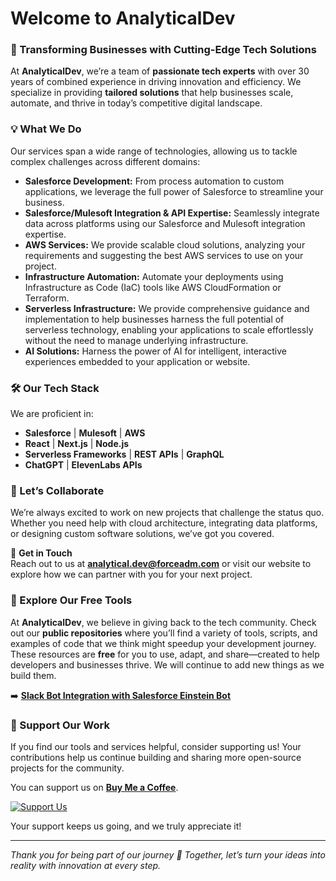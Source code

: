 # Welcome to AnalyticalDev

### 🚀 Transforming Businesses with Cutting-Edge Tech Solutions

At **AnalyticalDev**, we’re a team of **passionate tech experts** with over 30 years of combined experience in driving innovation and efficiency. We specialize in providing **tailored solutions** that help businesses scale, automate, and thrive in today’s competitive digital landscape.

### 💡 What We Do

Our services span a wide range of technologies, allowing us to tackle complex challenges across different domains:

- **Salesforce Development:** From process automation to custom applications, we leverage the full power of Salesforce to streamline your business.
- **Salesforce/Mulesoft Integration & API Expertise:** Seamlessly integrate data across platforms using our Salesforce and Mulesoft integration expertise.
- **AWS Services:** We provide scalable cloud solutions, analyzing your requirements and suggesting the best AWS services to use on your project.
- **Infrastructure Automation:** Automate your deployments using Infrastructure as Code (IaC) tools like AWS CloudFormation or Terraform.
- **Serverless Infrastructure:** We provide comprehensive guidance and implementation to help businesses harness the full potential of serverless technology, enabling your applications to scale effortlessly without the need to manage underlying infrastructure. 
- **AI Solutions:** Harness the power of AI for intelligent, interactive experiences embedded to your application or website.
  
### 🛠 Our Tech Stack
We are proficient in:

- **Salesforce** | **Mulesoft** | **AWS** 
- **React** | **Next.js** | **Node.js**
- **Serverless Frameworks** | **REST APIs** | **GraphQL**
- **ChatGPT** | **ElevenLabs APIs**

### 🤝 Let’s Collaborate
We’re always excited to work on new projects that challenge the status quo. Whether you need help with cloud architecture, integrating data platforms, or designing custom software solutions, we’ve got you covered.

📧 **Get in Touch**  
Reach out to us at **analytical.dev@forceadm.com** or visit our website to explore how we can partner with you for your next project.

### 📂 Explore Our Free Tools

At **AnalyticalDev**, we believe in giving back to the tech community. Check out our **public repositories** where you’ll find a variety of tools, scripts, and examples of code that we think might speedup your development journey.
These resources are **free** for you to use, adapt, and share—created to help developers and businesses thrive. We will continue to add new things as we build them.

➡️ **[Slack Bot Integration with Salesforce Einstein Bot](https://github.com/anayticaldev/slack-einstein-bot)**

### 💖 Support Our Work

If you find our tools and services helpful, consider supporting us! Your contributions help us continue building and sharing more open-source projects for the community.

You can support us on **[Buy Me a Coffee](https://buymeacoffee.com/analyticaldev)**.

[![Support Us](https://i.giphy.com/media/v1.Y2lkPTc5MGI3NjExaHh3azk4NHNoZzVrN2ZidmFkbjlhNjFlN2VwNGRkbnlvZWY0aHhtYyZlcD12MV9pbnRlcm5hbF9naWZfYnlfaWQmY3Q9cw/513lZvPf6khjIQFibF/giphy.gif)](https://buymeacoffee.com/analyticaldev)

Your support keeps us going, and we truly appreciate it!

---

*Thank you for being part of our journey 🚀 Together, let’s turn your ideas into reality with innovation at every step.*

